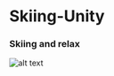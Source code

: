 # Skiing-Unity
### Skiing and relax
![alt text](![image](https://user-images.githubusercontent.com/51292369/136838198-0d2aa745-d1fe-41cc-b43b-bf6922f7a352.png))
